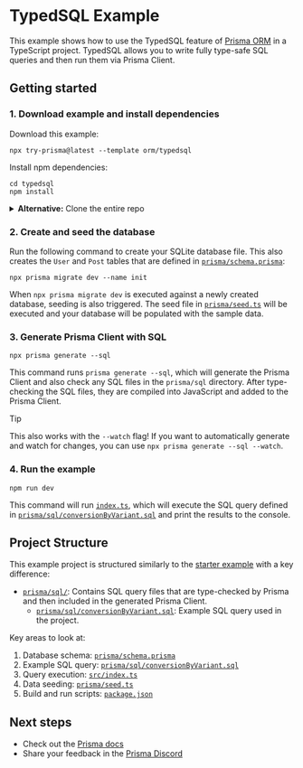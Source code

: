 # TypedSQL Example

This example shows how to use the TypedSQL feature of [Prisma ORM](https://www.prisma.io/docs/orm/overview/introduction/what-is-prisma) in a TypeScript project. TypedSQL allows you to write fully type-safe SQL queries and then run them via Prisma Client.

## Getting started

### 1. Download example and install dependencies

Download this example:

```
npx try-prisma@latest --template orm/typedsql
```

Install npm dependencies:

```
cd typedsql
npm install
```

<details><summary><strong>Alternative:</strong> Clone the entire repo</summary>

Clone this repository:

```
git clone git@github.com:prisma/prisma-examples.git --depth=1
```

Install npm dependencies:

```
cd prisma-examples/orm/typedsql
npm install
```

</details>

### 2. Create and seed the database

Run the following command to create your SQLite database file. This also creates the `User` and `Post` tables that are defined in [`prisma/schema.prisma`](./prisma/schema.prisma):

```
npx prisma migrate dev --name init
```

When `npx prisma migrate dev` is executed against a newly created database, seeding is also triggered. The seed file in [`prisma/seed.ts`](./prisma/seed.ts) will be executed and your database will be populated with the sample data.

### 3. Generate Prisma Client with SQL

```
npx prisma generate --sql
```

This command runs `prisma generate --sql`, which will generate the Prisma Client and also check any SQL files in the `prisma/sql` directory. After type-checking the SQL files, they are compiled into JavaScript and added to the Prisma Client.

> [!TIP]
> This also works with the `--watch` flag! If you want to automatically generate and watch for changes, you can use `npx prisma generate --sql --watch`.

### 4. Run the example

```
npm run dev
```

This command will run [`index.ts`](./index.ts), which will execute the SQL query defined in [`prisma/sql/conversionByVariant.sql`](./prisma/sql/conversionByVariant.sql) and print the results to the console.

## Project Structure

This example project is structured similarly to the [starter example](https://github.com/prisma/prisma-examples/tree/latest/orm/starter) with a key difference:

- [`prisma/sql/`](./prisma/sql/): Contains SQL query files that are type-checked by Prisma and then included in the generated Prisma Client.
  - [`prisma/sql/conversionByVariant.sql`](./prisma/sql/conversionByVariant.sql): Example SQL query used in the project.

Key areas to look at:
1. Database schema: [`prisma/schema.prisma`](./prisma/schema.prisma)
2. Example SQL query: [`prisma/sql/conversionByVariant.sql`](./prisma/sql/conversionByVariant.sql)
3. Query execution: [`src/index.ts`](./src/index.ts)
4. Data seeding: [`prisma/seed.ts`](./prisma/seed.ts)
5. Build and run scripts: [`package.json`](./package.json)

## Next steps

- Check out the [Prisma docs](https://www.prisma.io/docs)
- Share your feedback in the [Prisma Discord](https://pris.ly/discord)
